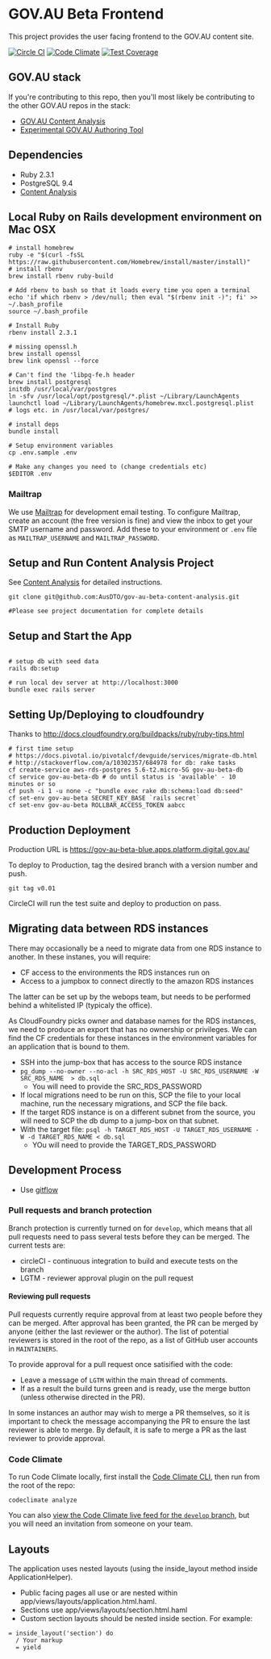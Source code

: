 # GOV.AU Beta Frontend
This project provides the user facing frontend to the GOV.AU content site.

[![Circle CI](https://circleci.com/gh/AusDTO/gov-au-beta.svg?style=svg&circle-token=e2ad7c1b0e6a0825c4c805e4412d064c98cd23cc)](https://circleci.com/gh/AusDTO/gov-au-beta) [![Code Climate](https://codeclimate.com/repos/576396facfacf40074004a6e/badges/76ba0d87dc83eb9e3202/gpa.svg)](https://codeclimate.com/repos/576396facfacf40074004a6e/feed) [![Test Coverage](https://codeclimate.com/repos/576396facfacf40074004a6e/badges/76ba0d87dc83eb9e3202/coverage.svg)](https://codeclimate.com/repos/576396facfacf40074004a6e/coverage)

## GOV.AU stack
If you're contributing to this repo, then you'll most likely be contributing to the other GOV.AU repos in the stack:

* [GOV.AU Content Analysis](https://github.com/AusDTO/gov-au-beta-content-analysis)
* [Experimental GOV.AU Authoring Tool](https://github.com/AusDTO/gov-au-beta-authoring)

## Dependencies

 - Ruby 2.3.1
 - PostgreSQL 9.4
 - [Content Analysis](https://github.com/AusDTO/gov-au-beta-content-analysis)


## Local Ruby on Rails development environment on Mac OSX


```
# install homebrew
ruby -e "$(curl -fsSL https://raw.githubusercontent.com/Homebrew/install/master/install)"
# install rbenv
brew install rbenv ruby-build

# Add rbenv to bash so that it loads every time you open a terminal
echo 'if which rbenv > /dev/null; then eval "$(rbenv init -)"; fi' >> ~/.bash_profile
source ~/.bash_profile

# Install Ruby
rbenv install 2.3.1

# missing openssl.h
brew install openssl
brew link openssl --force

# Can't find the 'libpq-fe.h header
brew install postgresql
initdb /usr/local/var/postgres
ln -sfv /usr/local/opt/postgresql/*.plist ~/Library/LaunchAgents
launchctl load ~/Library/LaunchAgents/homebrew.mxcl.postgresql.plist
# logs etc. in /usr/local/var/postgres/

# install deps
bundle install

# Setup environment variables
cp .env.sample .env

# Make any changes you need to (change credentials etc)
$EDITOR .env

```

### Mailtrap

We use [Mailtrap](https://mailtrap.io) for development email testing.
To configure Mailtrap, create an account (the free version is fine)
and view the inbox to get your SMTP username and password. Add these to your
environment or `.env` file as `MAILTRAP_USERNAME` and
`MAILTRAP_PASSWORD`.

## Setup and Run Content Analysis Project
See [Content Analysis](https://github.com/AusDTO/gov-au-beta-content-analysis) for detailed instructions.

```
git clone git@github.com:AusDTO/gov-au-beta-content-analysis.git

#Please see project documentation for complete details
```


## Setup and Start the App
```

# setup db with seed data
rails db:setup

# run local dev server at http://localhost:3000
bundle exec rails server
```

## Setting Up/Deploying to cloudfoundry
Thanks to http://docs.cloudfoundry.org/buildpacks/ruby/ruby-tips.html
```
# first time setup
# https://docs.pivotal.io/pivotalcf/devguide/services/migrate-db.html
# http://stackoverflow.com/a/10302357/684978 for db: rake tasks
cf create-service aws-rds-postgres 5.6-t2.micro-5G gov-au-beta-db
cf service gov-au-beta-db # do until status is 'available' - 10 minutes or so
cf push -i 1 -u none -c "bundle exec rake db:schema:load db:seed"
cf set-env gov-au-beta SECRET_KEY_BASE `rails secret`
cf set-env gov-au-beta ROLLBAR_ACCESS_TOKEN aabcc
```

## Production Deployment

Production URL is https://gov-au-beta-blue.apps.platform.digital.gov.au/

To deploy to Production, tag the desired branch with a version number and push.

`git tag v0.01`

CircleCI will run the test suite and deploy to production on pass.


## Migrating data between RDS instances

There may occasionally be a need to migrate data from one RDS instance to another.
In these instanes, you will require:

* CF access to the environments the RDS instances run on
* Access to a jumpbox  to connect directly to the amazon RDS instances

The latter can be set up by the webops team, but needs to be performed behind
a whitelisted IP (typicaly the office).

As CloudFoundry picks owner and database names for the RDS instances, we need to
produce an export that has no ownership or privileges. We can find the CF
credentials for these instances in the environment variables for an application
that is bound to them.

* SSH into the jump-box that has access to the source RDS instance
* `pg_dump --no-owner --no-acl -h SRC_RDS_HOST -U SRC_RDS_USERNAME -W SRC_RDS_NAME  > db.sql`
  * You will need to provide the SRC_RDS_PASSWORD
* If local migrations need to be run on this, SCP the file to your local machine,
  run the necessary migrations, and SCP the file back.
* If the target RDS instance is on a different subnet from the source, you will need
  to SCP the db dump to a jump-box on that subnet.
* With the target file: `psql -h TARGET_RDS_HOST -U TARGET_RDS_USERNAME -W -d TARGET_RDS_NAME < db.sql`
  * YOu will need to provide the TARGET_RDS_PASSWORD



## Development Process

- Use [gitflow](https://www.atlassian.com/git/tutorials/comparing-workflows/gitflow-workflow/)


### Pull requests and branch protection

Branch protection is currently turned on for `develop`, which means that all pull requests
need to pass several tests before they can be merged. The current tests are:

* circleCI - continuous integration to build and execute tests on the branch
* LGTM - reviewer approval plugin on the pull request

#### Reviewing pull requests

Pull requests currently require approval from at least two people before they can be merged.
After approval has been granted, the PR can be merged by anyone (either the last reviewer
or the author). The list of potential reviewers is stored in the root of the repo, as a
list of GitHub user accounts in `MAINTAINERS`.

To provide approval for a pull request once satisified with the code:
 * Leave a message of `LGTM` within the main thread of comments.
 * If as a result the build turns green and is ready, use the merge button (unless otherwise
   directed in the PR).

In some instances an author may wish to merge a PR themselves, so it is important to check
the message accompanying the PR to ensure the last reviewer is able to merge. By default,
it is safe to merge a PR as the last reviewer to provide approval.

### Code Climate

To run Code Climate locally, first install the
[Code Climate CLI](https://github.com/codeclimate/codeclimate), then run
from the root of the repo:
```
codeclimate analyze
```

You can also [view the Code Climate live feed for the `develop` branch](https://codeclimate.com/repos/576396facfacf40074004a6e/feed), but you will need an invitation from someone on your team.


## Layouts

The application uses nested layouts (using the inside_layout method inside ApplicationHelper).

* Public facing pages all use or are nested within app/views/layouts/application.html.haml.
* Sections use app/views/layouts/section.html.haml
* Custom section layouts should be nested inside section. For example:

```
= inside_layout('section') do
  / Your markup
  = yield
```
